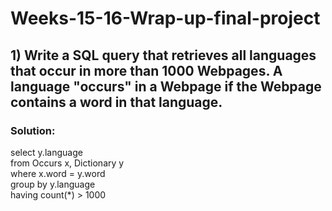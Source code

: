 # Weeks-15-16-Wrap-up-final-project

## 1) Write a SQL query that retrieves all languages that occur in more than 1000 Webpages. A language "occurs" in a Webpage if the Webpage contains a word in that language.

### Solution:  
select y.language  
from Occurs x, Dictionary y  
where x.word = y.word  
group by y.language  
having count(*) > 1000
